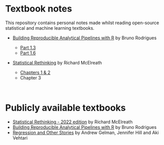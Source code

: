 # Textbook notes
This repository contains personal notes made whilst reading open-source statistical and machine learning textbooks.

+ [Building Reproducible Analytical Pipelines with R](https://raps-with-r.dev/) by Bruno Rodrigues    
    + [Part 1.3](./building_raps_with_r/raps_part_1_3.md)  
    + [Part 1.6](./building_raps_with_r/raps_part_1_6.md)  

+ [Statistical Rethinking](https://xcelab.net/rm/statistical-rethinking/) by Richard McElreath       
    + [Chapters 1 & 2](./statistical_rethinking/sr_chapters_1_and_2.md)   
    + Chapter 3   
<br>  

# Publicly available textbooks
+ [Statistical Rethinking - 2022 edition](https://github.com/rmcelreath/stat_rethinking_2022) by Richard McElreath  
+ [Building Reproducible Analytical Pipelines with R](https://raps-with-r.dev/) by Bruno Rodrigues      
+ [Regression and Other Stories](https://avehtari.github.io/ROS-Examples/) by Andrew Gelman, Jennifer Hill and Aki Vehtari    

